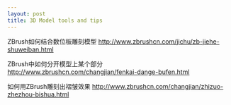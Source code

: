 ```yaml
---
layout: post
title: 3D Model tools and tips
---
```


ZBrush如何结合数位板雕刻模型
http://www.zbrushcn.com/jichu/zb-jiehe-shuweiban.html

ZBrush中如何分开模型上某个部分 
http://www.zbrushcn.com/changjian/fenkai-dange-bufen.html

如何用ZBrush雕刻出褶皱效果 
http://www.zbrushcn.com/changjian/zhizuo-zhezhou-bishua.html